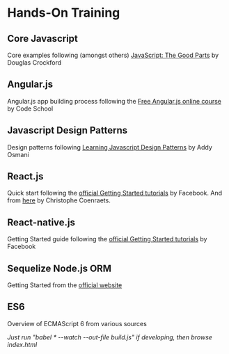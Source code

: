 # Hands-On Training
## Core Javascript
Core examples following (amongst others) [JavaScript: The Good Parts](http://www.amazon.com/JavaScript-Good-Parts-Douglas-Crockford/dp/0596517742) by Douglas Crockford
## Angular.js
Angular.js app building process following the [Free Angular.js online course](http://campus.codeschool.com/courses/shaping-up-with-angular-js/intro) by Code School
## Javascript Design Patterns
Design patterns following [Learning Javascript Design Patterns](http://addyosmani.com/resources/essentialjsdesignpatterns/book/) by Addy Osmani
## React.js
Quick start following the [official Getting Started tutorials](https://facebook.github.io/react/docs/getting-started.html) by Facebook.
And from [here](http://coenraets.org/blog/2015/01/belgian-beer-explorer-with-react-bootstrap-node-js-and-postgres) by Christophe Coenraets.
## React-native.js
Getting Started guide following the [official Getting Started tutorials](https://facebook.github.io/react-native/docs/getting-started.html) by Facebook
## Sequelize Node.js ORM
Getting Started from the [official website](http://docs.sequelizejs.com/en/latest/)
## ES6
Overview of ECMAScript 6 from various sources

*Just run "babel \* --watch --out-file build.js" if developing, then browse index.html*